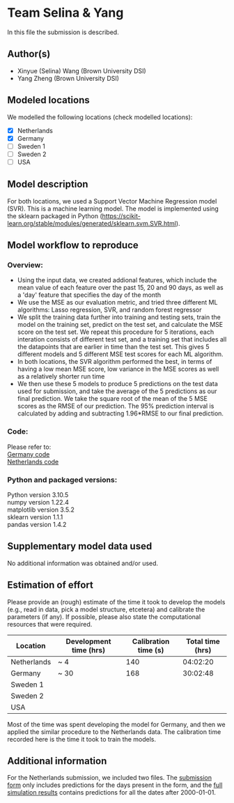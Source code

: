 # Team Selina & Yang

In this file the submission is described. 

## Author(s)

- Xinyue (Selina) Wang (Brown University DSI)
- Yang Zheng (Brown University DSI)

## Modeled locations

We modelled the following locations (check modelled locations):

- [x] Netherlands
- [x] Germany
- [ ] Sweden 1
- [ ] Sweden 2
- [ ] USA

## Model description


For both locations, we used a Support Vector Machine Regression model (SVR). This is a machine learning model. The model is implemented using the sklearn packaged in Python (https://scikit-learn.org/stable/modules/generated/sklearn.svm.SVR.html).



## Model workflow to reproduce

### Overview:
- Using the input data, we created addional features, which include the mean value of each feature over the past 15, 20 and 90 days, as well as a 'day' feature that specifies the day of the month
- We use the MSE as our evaluation metric, and tried three different ML algorithms: Lasso regression, SVR, and random forest regressor
- We split the training data further into training and testing sets, train the model on the training set, predict on the test set, and calculate the MSE score on the test set. We repeat this procedure for 5 iterations, each interation consists of different test set, and a training set that includes all the datapoints that are earlier in time than the test set. This gives 5 different models and 5 different MSE test scores for each ML algorithm.
- In both locations, the SVR algorithm performed the best, in terms of having a low mean MSE score, low variance in the MSE scores as well as a relatively shorter run time
- We then use these 5 models to produce 5 predictions on the test data used for submission, and take the average of the 5 predictions as our final prediction. We take the square root of the mean of the 5 MSE scores as the RMSE of our prediction. The 95% prediction interval is calculated by adding and subtracting 1.96*RMSE to our final prediction.

### Code:
Please refer to: \
[Germany code](Germany_prediction.ipynb)\
[Netherlands code](Netherlands_prediction.ipynb)

### Python and packaged versions:
Python version 3.10.5\
numpy version 1.22.4\
matplotlib version 3.5.2\
sklearn version 1.1.1\
pandas version 1.4.2


## Supplementary model data used

No additional information was obtained and/or used.

## Estimation of effort

Please provide an (rough) estimate of the time it took to develop the models (e.g., read in data, pick a model 
structure, etcetera) and calibrate the parameters (if any). If possible, please also state the computational resources that 
were required.

| Location    | Development time (hrs) | Calibration time (s) | Total time (hrs) | 
|-------------|------------------------|----------------------|------------------|
| Netherlands | ~ 4                    | 140                  | 04:02:20         |
| Germany     | ~ 30                   | 168                  | 30:02:48         |
| Sweden 1    |                        |                      |                  |
| Sweden 2    |                        |                      |                  |
| USA         |                        |                      |                  |

Most of the time was spent developing the model for Germany, and then we applied the similar procedure to the Netherlands data. The calibration time recorded here is the time it took to train the models.


## Additional information

For the Netherlands submission, we included two files. The [submission form](submission_form_Netherlands.csv) only includes predictions for the days present in the form, and the [full simulation results](full_simulation_results_Netherlands.csv) contains predictions for all the dates after 2000-01-01.
